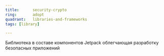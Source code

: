 ```yaml
---
title:      security-crypto
ring:       adopt
quadrant:   libraries-and-frameworks
tags: [library]

---
```


Библиотека в составе компонентов Jetpack облегчающая разработку безопасных приложений
